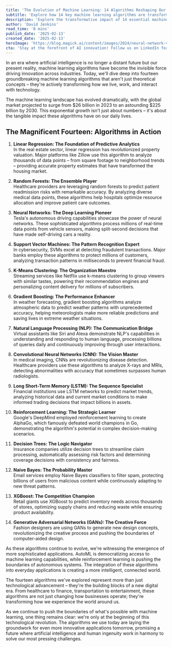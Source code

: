 ```yaml
---
title: 'The Evolution of Machine Learning: 14 Algorithms Reshaping Our World'
subtitle: 'Explore how 14 key machine learning algorithms are transforming industries and shaping our future'
description: 'Explore the transformative impact of 14 essential machine learning algorithms that are revolutionizing industries worldwide. From healthcare to finance, discover how these technological innovations are shaping our future and driving unprecedented growth in the AI sector.'
author: 'David Jenkins'
read_time: '8 mins'
publish_date: '2025-02-13'
created_date: '2025-02-13'
heroImage: 'https://blog.magick.ai/content/images/2024/neural-network-visualization.jpg'
cta: 'Stay at the forefront of AI innovation! Follow us on LinkedIn for daily insights into the evolving world of machine learning and artificial intelligence.'
---
```


In an era where artificial intelligence is no longer a distant future but our present reality, machine learning algorithms have become the invisible force driving innovation across industries. Today, we'll dive deep into fourteen groundbreaking machine learning algorithms that aren't just theoretical concepts – they're actively transforming how we live, work, and interact with technology.

The machine learning landscape has evolved dramatically, with the global market projected to surge from $26 billion in 2023 to an astounding $225 billion by 2030. This exponential growth isn't just about numbers – it's about the tangible impact these algorithms have on our daily lives.

## The Magnificent Fourteen: Algorithms in Action

1. **Linear Regression: The Foundation of Predictive Analytics**  
   In the real estate sector, linear regression has revolutionized property valuation. Major platforms like Zillow use this algorithm to analyze thousands of data points – from square footage to neighborhood trends – providing accurate property estimates that have transformed the housing market.

2. **Random Forests: The Ensemble Player**  
   Healthcare providers are leveraging random forests to predict patient readmission risks with remarkable accuracy. By analyzing diverse medical data points, these algorithms help hospitals optimize resource allocation and improve patient care outcomes.

3. **Neural Networks: The Deep Learning Pioneer**  
   Tesla's autonomous driving capabilities showcase the power of neural networks. These sophisticated algorithms process millions of real-time data points from vehicle sensors, making split-second decisions that have made self-driving cars a reality.

4. **Support Vector Machines: The Pattern Recognition Expert**  
   In cybersecurity, SVMs excel at detecting fraudulent transactions. Major banks employ these algorithms to protect millions of customers, analyzing transaction patterns in milliseconds to prevent financial fraud.

5. **K-Means Clustering: The Organization Maestro**  
   Streaming services like Netflix use k-means clustering to group viewers with similar tastes, powering their recommendation engines and personalizing content delivery for millions of subscribers.

6. **Gradient Boosting: The Performance Enhancer**  
   In weather forecasting, gradient boosting algorithms analyze atmospheric data to predict weather patterns with unprecedented accuracy, helping meteorologists make more reliable predictions and saving lives in extreme weather situations.

7. **Natural Language Processing (NLP): The Communication Bridge**  
   Virtual assistants like Siri and Alexa demonstrate NLP's capabilities in understanding and responding to human language, processing billions of queries daily and continuously improving through user interactions.

8. **Convolutional Neural Networks (CNN): The Vision Master**  
   In medical imaging, CNNs are revolutionizing disease detection. Healthcare providers use these algorithms to analyze X-rays and MRIs, detecting abnormalities with accuracy that sometimes surpasses human radiologists.

9. **Long Short-Term Memory (LSTM): The Sequence Specialist**  
   Financial institutions use LSTM networks to predict market trends, analyzing historical data and current market conditions to make informed trading decisions that impact billions in assets.

10. **Reinforcement Learning: The Strategic Learner**  
    Google's DeepMind employed reinforcement learning to create AlphaGo, which famously defeated world champions in Go, demonstrating the algorithm's potential in complex decision-making scenarios.

11. **Decision Trees: The Logic Navigator**  
    Insurance companies utilize decision trees to streamline claim processing, automatically assessing risk factors and determining coverage decisions with consistency and fairness.

12. **Naive Bayes: The Probability Master**  
    Email services employ Naive Bayes classifiers to filter spam, protecting billions of users from malicious content while continuously adapting to new threat patterns.

13. **XGBoost: The Competition Champion**  
    Retail giants use XGBoost to predict inventory needs across thousands of stores, optimizing supply chains and reducing waste while ensuring product availability.

14. **Generative Adversarial Networks (GANs): The Creative Force**  
    Fashion designers are using GANs to generate new design concepts, revolutionizing the creative process and pushing the boundaries of computer-aided design.

As these algorithms continue to evolve, we're witnessing the emergence of more sophisticated applications. AutoML is democratizing access to machine learning capabilities, while reinforcement learning is pushing the boundaries of autonomous systems. The integration of these algorithms into everyday applications is creating a more intelligent, connected world.

The fourteen algorithms we've explored represent more than just technological advancement – they're the building blocks of a new digital era. From healthcare to finance, transportation to entertainment, these algorithms are not just changing how businesses operate; they're transforming how we experience the world around us.

As we continue to push the boundaries of what's possible with machine learning, one thing remains clear: we're only at the beginning of this technological revolution. The algorithms we use today are laying the groundwork for even more innovative applications tomorrow, promising a future where artificial intelligence and human ingenuity work in harmony to solve our most pressing challenges.